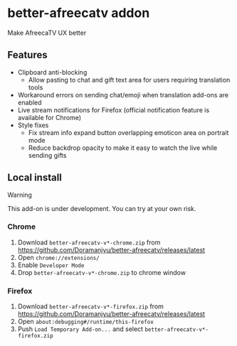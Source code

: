 # better-afreecatv addon
Make AfreecaTV UX better

## Features
- Clipboard anti-blocking
  - Allow pasting to chat and gift text area for users requiring translation tools
- Workaround errors on sending chat/emoji when translation add-ons are enabled
- Live stream notifications for Firefox (official notification feature is available for Chrome)
- Style fixes
  - Fix stream info expand button overlapping emoticon area on portrait mode
  - Reduce backdrop opacity to make it easy to watch the live while sending gifts

## Local install
> [!WARNING]  
> This add-on is under development. You can try at your own risk.

### Chrome
1. Download `better-afreecatv-v*-chrome.zip` from https://github.com/Doramanjyu/better-afreecatv/releases/latest
2. Open `chrome://extensions/`
3. Enable `Developer Mode`
4. Drop `better-afreecatv-v*-chrome.zip` to chrome window

### Firefox
1. Download `better-afreecatv-v*-firefox.zip` from https://github.com/Doramanjyu/better-afreecatv/releases/latest
2. Open `about:debugging#/runtime/this-firefox`
3. Push `Load Temporary Add-on...` and select `better-afreecatv-v*-firefox.zip`
